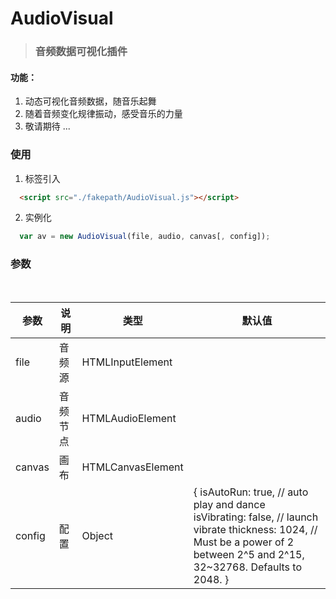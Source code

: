 # AudioVisual

> ### 音频数据可视化插件

#### 功能：
1. 动态可视化音频数据，随音乐起舞
2. 随着音频变化规律振动，感受音乐的力量
3. 敬请期待 ...

### 使用
1. 标签引入
```html
  <script src="./fakepath/AudioVisual.js"></script>
```
2. 实例化
```js
  var av = new AudioVisual(file, audio, canvas[, config]);
```
### 参数

<table>
    <thead>
        <tr>
            <th>参数</th> 
            <th>说明</th> 
            <th>类型</th> 
            <th>默认值</th>
        </tr>
    </thead> 
    <tbody>
        <tr>
            <td>file</td>
            <td>音频源</td>
            <td>HTMLInputElement</td>
            <td></td>
        </tr>
        <tr>
            <td>audio</td>
            <td>音频节点</td>
            <td>HTMLAudioElement</td>
            <td></td>
        </tr>
        <tr>
            <td>canvas</td>
            <td>画布</td>
            <td>HTMLCanvasElement</td>
            <td></td>
        </tr>
        <tr>
            <td>config</td>
            <td>配置</td>
            <td>Object</td>
            <td>
              {  
                isAutoRun: true, // auto play and dance  
                isVibrating: false, // launch vibrate  
                thickness: 1024, // Must be a power of 2 between 2^5 and 2^15, 32~32768. Defaults to 2048.  
              }  
          </td>
        </tr>
    </tbody>
</table>
